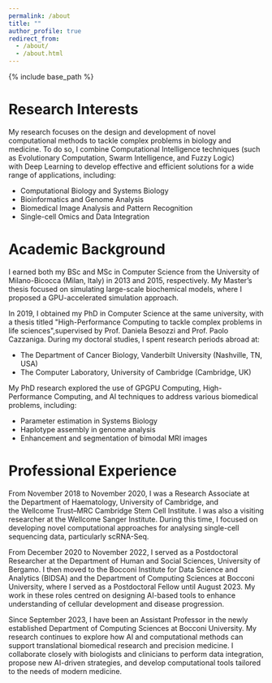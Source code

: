 ```yaml
---
permalink: /about
title: ""
author_profile: true
redirect_from: 
  - /about/
  - /about.html
---
```


{% include base_path %}

Research Interests
======
My research focuses on the design and development of novel computational methods to tackle complex problems in biology and medicine. To do so, I combine Computational Intelligence techniques (such as Evolutionary Computation, Swarm Intelligence, and Fuzzy Logic) with Deep Learning to develop effective and efficient solutions for a wide range of applications, including:
- Computational Biology and Systems Biology
- Bioinformatics and Genome Analysis
- Biomedical Image Analysis and Pattern Recognition
- Single-cell Omics and Data Integration

Academic Background
======
I earned both my BSc and MSc in Computer Science from the University of Milano-Bicocca (Milan, Italy) in 2013 and 2015, respectively. My Master’s thesis focused on simulating large-scale biochemical models, where I proposed a GPU-accelerated simulation approach.

In 2019, I obtained my PhD in Computer Science at the same university, with a thesis titled "High-Performance Computing to tackle complex problems in life sciences",supervised by Prof. Daniela Besozzi and Prof. Paolo Cazzaniga. During my doctoral studies, I spent research periods abroad at:
- The Department of Cancer Biology, Vanderbilt University (Nashville, TN, USA)
- The Computer Laboratory, University of Cambridge (Cambridge, UK)

My PhD research explored the use of GPGPU Computing, High-Performance Computing, and AI techniques to address various biomedical problems, including:
- Parameter estimation in Systems Biology
- Haplotype assembly in genome analysis
- Enhancement and segmentation of bimodal MRI images


Professional Experience
======
From November 2018 to November 2020, I was a Research Associate at the Department of Haematology, University of Cambridge, and the Wellcome Trust–MRC Cambridge Stem Cell Institute. I was also a visiting researcher at the Wellcome Sanger Institute. During this time, I focused on developing novel computational approaches for analysing single-cell sequencing data, particularly scRNA-Seq.

From December 2020 to November 2022, I served as a Postdoctoral Researcher at the Department of Human and Social Sciences, University of Bergamo. I then moved to the Bocconi Institute for Data Science and Analytics (BIDSA) and the Department of Computing Sciences at Bocconi University, where I served as a Postdoctoral Fellow until August 2023. My work in these roles centred on designing AI-based tools to enhance understanding of cellular development and disease progression.

Since September 2023, I have been an Assistant Professor in the newly established Department of Computing Sciences at Bocconi University. My research continues to explore how AI and computational methods can support translational biomedical research and precision medicine. I collaborate closely with biologists and clinicians to perform data integration, propose new AI-driven strategies, and develop computational tools tailored to the needs of modern medicine.
